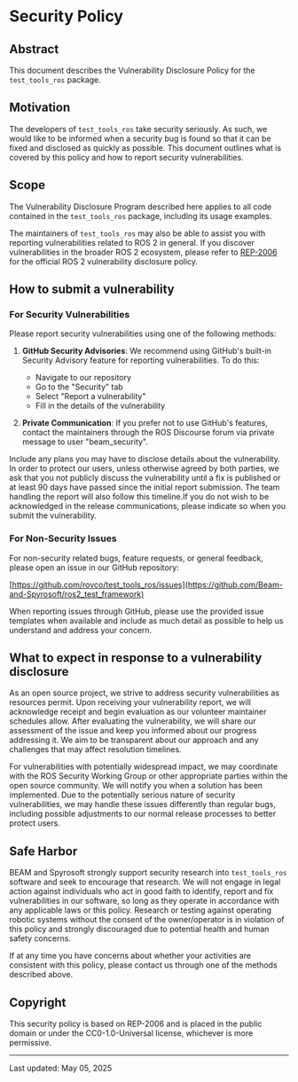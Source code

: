 # Security Policy

## Abstract

This document describes the Vulnerability Disclosure Policy for the `test_tools_ros` package.

## Motivation

The developers of `test_tools_ros` take security seriously. As such, we would like to be informed when a security bug is found so that it can be fixed and disclosed as quickly as possible.
This document outlines what is covered by this policy and how to report security vulnerabilities.

## Scope

The Vulnerability Disclosure Program described here applies to all code contained in the `test_tools_ros` package, including its usage examples.

The maintainers of `test_tools_ros` may also be able to assist you with reporting vulnerabilities related to ROS 2 in general. If you discover vulnerabilities in the broader ROS 2 ecosystem, please refer to [REP-2006](https://www.ros.org/reps/rep-2006.html) for the official ROS 2 vulnerability disclosure policy.

## How to submit a vulnerability

### For Security Vulnerabilities

Please report security vulnerabilities using one of the following methods:

1. **GitHub Security Advisories**: We recommend using GitHub's built-in Security Advisory feature for reporting vulnerabilities. To do this:
   - Navigate to our repository
   - Go to the "Security" tab
   - Select "Report a vulnerability"
   - Fill in the details of the vulnerability

2. **Private Communication**: If you prefer not to use GitHub's features, contact the maintainers through the ROS Discourse forum via private message to user "beam_security".

Include any plans you may have to disclose details about the vulnerability. In order to protect our users, unless otherwise agreed by both parties, we ask that you not publicly discuss the vulnerability until a fix is published or at least 90 days have passed since the initial report submission. The team handling the report will also follow this timeline.If you do not wish to be acknowledged in the release communications, please indicate so when you submit the vulnerability.

### For Non-Security Issues

For non-security related bugs, feature requests, or general feedback, please open an issue in our GitHub repository:

[https://github.com/rovco/test_tools_ros/issues](https://github.com/Beam-and-Spyrosoft/ros2_test_framework)

When reporting issues through GitHub, please use the provided issue templates when available and include as much detail as possible to help us understand and address your concern.

## What to expect in response to a vulnerability disclosure

As an open source project, we strive to address security vulnerabilities as resources permit. Upon receiving your vulnerability report, we will acknowledge receipt and begin evaluation as our volunteer maintainer schedules allow.
After evaluating the vulnerability, we will share our assessment of the issue and keep you informed about our progress addressing it. We aim to be transparent about our approach and any challenges that may affect resolution timelines.

For vulnerabilities with potentially widespread impact, we may coordinate with the ROS Security Working Group or other appropriate parties within the open source community.
We will notify you when a solution has been implemented. Due to the potentially serious nature of security vulnerabilities, we may handle these issues differently than regular bugs, including possible adjustments to our normal release processes to better protect users.

## Safe Harbor

BEAM and Spyrosoft strongly support security research into `test_tools_ros` software and seek to encourage that research. We will not engage in legal action against individuals who act in good faith to identify, report and fix vulnerabilities in our software, so long as they operate in accordance with any applicable laws or this policy. Research or testing against operating robotic systems without the consent of the owner/operator is in violation of this policy and strongly discouraged due to potential health and human safety concerns.

If at any time you have concerns about whether your activities are consistent with this policy, please contact us through one of the methods described above.

## Copyright

This security policy is based on REP-2006 and is placed in the public domain or under the CC0-1.0-Universal license, whichever is more permissive.

---

Last updated: May 05, 2025
